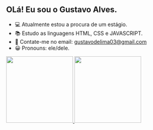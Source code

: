 ## OLá! Eu sou o Gustavo Alves.

- 💻 Atualmente estou a procura de um estágio.
- 📚 Estudo as linguagens HTML, CSS e JAVASCRIPT.
- 📩 Contate-me no email: gustavodelima03@gmail.com
- 😀 Pronouns: ele/dele.

<div>
  <a href="https://github.com/gualvss">
  <img height="180em" src="https://github-readme-stats.vercel.app/api?username=gualvss&show_icons=true&theme=dark&include_all_commits=true&count_private=true"/>
  <img height="180em" src="https://github-readme-stats.vercel.app/api/top-langs/?username=gualvss&layout=compact&langs_count=7&theme=dark"/>
</div>


